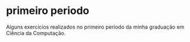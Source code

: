 # primeiro periodo
 Alguns exercícios realizados no primeiro período da minha graduação em Ciência da Computação.
